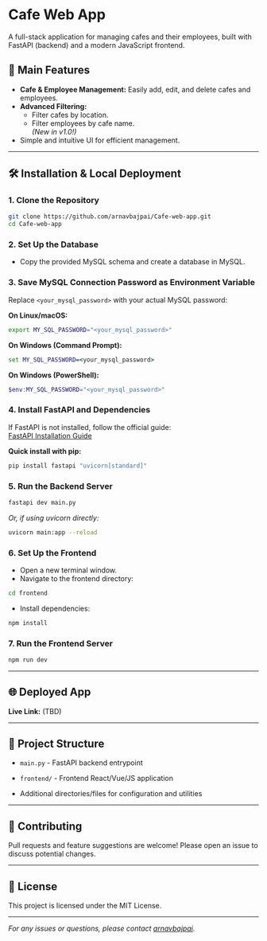 
# Cafe Web App

A full-stack application for managing cafes and their employees, built with FastAPI (backend) and a modern JavaScript frontend.

## 🚀 Main Features

- **Cafe & Employee Management:** Easily add, edit, and delete cafes and employees.
- **Advanced Filtering:**  
  - Filter cafes by location.
  - Filter employees by cafe name.  
  *(New in v1.0!)*
- Simple and intuitive UI for efficient management.

---

## 🛠️ Installation & Local Deployment

### 1. Clone the Repository

```bash
git clone https://github.com/arnavbajpai/Cafe-web-app.git
cd Cafe-web-app
```

### 2. Set Up the Database

- Copy the provided MySQL schema and create a database in MySQL.

### 3. Save MySQL Connection Password as Environment Variable

Replace `<your_mysql_password>` with your actual MySQL password:

**On Linux/macOS:**
```bash
export MY_SQL_PASSWORD="<your_mysql_password>"
```

**On Windows (Command Prompt):**
```cmd
set MY_SQL_PASSWORD=<your_mysql_password>
```

**On Windows (PowerShell):**
```powershell
$env:MY_SQL_PASSWORD="<your_mysql_password>"
```

### 4. Install FastAPI and Dependencies

If FastAPI is not installed, follow the official guide:  
[FastAPI Installation Guide](https://fastapi.tiangolo.com/tutorial/)

**Quick install with pip:**
```bash
pip install fastapi "uvicorn[standard]"
```

### 5. Run the Backend Server

```bash
fastapi dev main.py
```
*Or, if using uvicorn directly:*
```bash
uvicorn main:app --reload
```

### 6. Set Up the Frontend

- Open a new terminal window.
- Navigate to the frontend directory:

```bash
cd frontend
```

- Install dependencies:

```bash
npm install
```

### 7. Run the Frontend Server

```bash
npm run dev
```

---

## 🌐 Deployed App

**Live Link:** (TBD)

---

## 📂 Project Structure

- `main.py` - FastAPI backend entrypoint
- `frontend/` - Frontend React/Vue/JS application

- Additional directories/files for configuration and utilities

---

## 🤝 Contributing

Pull requests and feature suggestions are welcome! Please open an issue to discuss potential changes.

---

## 📄 License

This project is licensed under the MIT License.

---

*For any issues or questions, please contact [arnavbajpai](https://github.com/arnavbajpai).*
